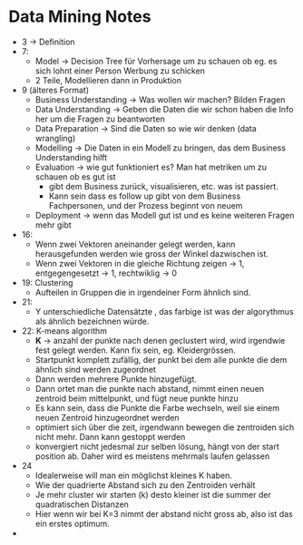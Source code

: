 # Data Mining Notes

- 3 -> Definition
- 7: 
  - Model -> Decision Tree für Vorhersage um zu schauen ob eg. es sich lohnt einer Person Werbung zu schicken
  - 2 Teile, Modellieren dann in Produktion
- 9 (älteres Format)
  - Business Understanding -> Was wollen wir machen? Bilden Fragen
  - Data Understanding -> Geben die Daten die wir schon haben die Info her um die Fragen zu beantworten
  - Data Preparation -> Sind die Daten so wie wir denken (data wrangling)
  - Modelling -> Die Daten in ein Modell zu bringen, das dem Business Understanding hilft
  - Evaluation -> wie gut funktioniert es? Man hat metriken um zu schauen ob es gut ist
    - gibt dem Business zurück, visualisieren, etc. was ist passiert.
    - Kann sein dass es follow up gibt von dem Business Fachpersonen, und der Prozess beginnt von neuem
  -  Deployment -> wenn das Modell gut ist und es keine weiteren Fragen mehr gibt
-  16:
   -  Wenn zwei Vektoren aneinander gelegt werden, kann herausgefunden werden wie gross der Winkel dazwischen ist.
   -  Wenn zwei Vektoren in die gleiche Richtung zeigen -> 1, entgegengesetzt -> 1, rechtwiklig -> 0
-  19: Clustering
   -  Aufteilen in Gruppen die in irgendeiner Form ähnlich sind.
- 21:
  - Y unterschiedliche Datensätzte , das farbige ist was der algorythmus als ähnlich bezeichnen würde.
-  22: K-means algorithm
   -  **K** -> anzahl der punkte nach denen geclustert wird, wird irgendwie fest gelegt werden. Kann fix sein, eg.
      Kleidergrössen.
   -  Startpunkt komplett zufällig, der punkt bei dem alle punkte die dem ähnlich sind werden zugeordnet
   -  Dann werden mehrere Punkte hinzugefügt.
   -  Dann ortet man die punkte nach abstand, nimmt einen neuen zentroid beim mittelpunkt, und fügt neue punkte hinzu
   -  Es kann sein, dass die Punkte die Farbe wechseln, weil sie einem neuen Zentroid hinzugeordnet werden
   -  optimiert sich über die zeit, irgendwann bewegen die zentroiden sich nicht mehr. Dann kann gestoppt werden
   -  konvergiert nicht jedesmal zur selben lösung, hängt von der start position ab. Daher wird es meistens mehrmals laufen gelassen
-  24
   -  Idealerweise will man ein möglichst kleines K haben.
   -  Wie der quadrierte Abstand sich zu den Zentroiden verhält
   -  Je mehr cluster wir starten (k) desto kleiner ist die summer der quadratischen Distanzen
   -  Hier wenn wir bei K=3 nimmt der abstand nicht gross ab, also ist das ein erstes optimum.
-  
